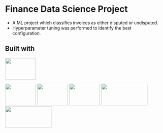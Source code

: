 # Finance Data Science Project

- A ML project which classifies invoices as either disputed or undisputed.
- Hyperparameter tuning was performed to identify the best configuration.


## Built with 

<img src="https://i.imgur.com/Ihrm7vq.png" width="100" height="70">

<img src="https://i.imgur.com/L0C7WWr.png" width="100" height="70"> <img src="https://i.imgur.com/GTEvFHW.png" width="100" height="70"> <img src="https://i.imgur.com/StKvF8t.png" width="100" height="70"> <img src="https://i.imgur.com/7jijMox.png" width="150" height="70"> <img src="https://i.imgur.com/JBW7n57.png" width="150" height="70">
